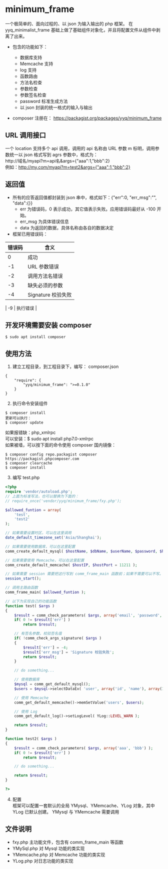 # minimum_frame
一个极简单的、面向过程的、以 json 为输入输出的 php 框架。 在 yyq_minimalist_frame 基础上做了基础组件对象化，并且将配置文件从组件中剥离了出来。

* 包含的功能如下：
  * 数据库支持
  * Memcache 支持
  * log 支持
  * 函数路由
  * 方法名检查
  * 参数检查
  * 参数签名检查
  * password 标准生成方法
  * 以 json 封装的统一格式的输入与输出

* composer 注册在： https://packagist.org/packages/yyq/minimum_frame

## URL 调用接口
一个 location 支持多个 api 调用，调用的 api 名称由 URL 参数 m 标明，调用参数统一以 json 格式写到 agrs 参数中，格式为：  
http://域名/myapi?m=api名&args={"aaa":1,"bbb":2}  
例如：http://my.com/myapi?m=test2&args={"aaa":1,"bbb":2}

## 返回值
* 所有的应答返回值都封装到 json 串中，格式如下：{"err":0, "err_msg":"", "data":{}}
    * err 为错误码，0 表示成功，其它值表示失败。应用错误码最好从 -100 开始。
    * err_msg 为具体错误信息
    * data 为返回的数据，具体名称由各自的数据决定
* 框架已用错误码：  

| 错误码 | 含义 |
| ---- | ---- |
| 0 | 成功 |
| -1 | URL 参数错误 |
| -2 | 调用方法名错误 |
| -3 | 缺失必须的参数 |
| -4 | Signature 校验失败 |

| -9 | 执行错误 |


## 开发环境需要安装 composer
```
$ sudo apt install composer
```

## 使用方法
1. 建立工程目录，到工程目录下，编写： composer.json
```
{
    "require": {
        "yyq/minimum_frame": ">=0.1.0"
    }
}
```

2. 执行命令安装组件
```shell
$ composer install
更新可以执行：
$ composer update
```
如果报错缺：php_xmlrpc  
可以安装：$ sudo apt install php7.0-xmlrpc  
如果被墙，可以按下面的命令使用 composer 国内镜像：  
```shell
$ composer config repo.packagist composer https://packagist.phpcomposer.com
$ composer clearcache
$ composer install
```


3. 编写 test.php
``` php
<?php
require 'vendor/autoload.php';
// 上面为标准写法，也可以替换为下面的：
// require_once('vendor/yyq/minimum_frame/fxy.php');

$allowed_funtion = array(
    'test',
    'test2'
);

// 如果需要设置时区，可以在这里调用
date_default_timezone_set('Asia/Shanghai');

// 如果需要使用数据库，可以在这里配置
comm_create_default_mysql( $hostName, $dbName, $userName, $password, $hostPort = 3306 );

// 如果需要使用 Memcache，可以在这里配置
comm_create_default_memcache( $hostIP, $hostPort = 11211 );

// 如果需要 session 需要把这行写到 comm_frame_main 函数前；如果不需要可以不写。
session_start();

// 调用主路由函数
comm_frame_main( $allowed_funtion );

// 以下为实现自己的功能函数
function test( $args )
{
    $result = comm_check_parameters( $args, array('email', 'password', 'signature') );
    if( 0 != $result['err'] )
        return $result;

    // 有签名参数，校验签名值
    if( !comm_check_args_signature( $args )
    {
        $result['err'] = -4;
        $result['err_msg'] = 'Signature 校验失败';
        return $result;
    }

    // do something...

    // 使用数据库
    $mysql = comm_get_default_mysql();
    $users = $mysql->selectDataEx( 'user', array('id', 'name'), array(1, 'yyq') );

    // 使用 Memcache
    comm_get_default_memcache()->memSetValue('users', $users);

    // 使用 Log
    comm_get_default_log()->setLogLevel( YLog::LEVEL_WARN );

    return $result;
}

function test2( $args )
{
    $result = comm_check_parameters( $args, array('aaa', 'bbb') );
    if( 0 != $result['err'] )
        return $result;

    // do something...

    return $result;
}

?>
```

4. 配置  
框架可以配置一套默认的全局 YMysql、YMemcache、YLog 对象，其中 YLog 已默认创建。
YMysql 与 YMemcache 需要调用 

## 文件说明
* fxy.php 主功能文件，包含有 comm_frame_main 等函数
* YMySql.php 对 Mysql 功能的类实现
* YMemcache.php 对 Memcache 功能的类实现
* YLog.php 对日志功能的类实现

